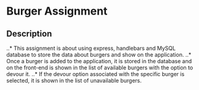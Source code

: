 # Burger Assignment

## Description
..* This assignment is about using express, handlebars and MySQL database to store the data about burgers and show on the application.
..* Once a burger is added to the application, it is stored in the database and on the front-end is shown in the list of available burgers with the option to devour it.
..* If the devour option associated with the specific burger is selected, it is shown in the list of unavailable burgers.
